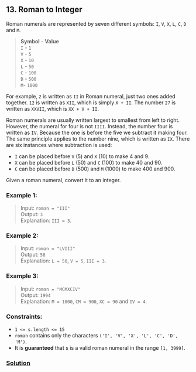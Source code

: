 ## 13. Roman to Integer

Roman numerals are represented by seven different symbols: `I`, `V`, `X`, `L`, `C`, `D` and `M`.

> **Symbol** - **Value**  
> `I` - `1`  
> `V` - `5`  
> `X` - `10`  
> `L` - `50`  
> `C` - `100`  
> `D` - `500`  
> `M`- `1000`  

For example, `2` is written as `II` in Roman numeral, just two ones added together. `12` is written as `XII`, which is simply `X + II`. The number `27` is written as `XXVII`, which is `XX + V + II`.

Roman numerals are usually written largest to smallest from left to right. However, the numeral for four is not `IIII`. Instead, the number four is written as `IV`. Because the one is before the five we subtract it making four. The same principle applies to the number nine, which is written as `IX`. There are six instances where subtraction is used:

* `I` can be placed before `V` (5) and `X` (10) to make 4 and 9.
* `X` can be placed before `L` (50) and `C` (100) to make 40 and 90.
* `C` can be placed before `D` (500) and `M` (1000) to make 400 and 900.

Given a roman numeral, convert it to an integer.

### **Example 1:**
> Input: `roman = "III"`  
> Output: `3`  
> Explanation: `III = 3`.

### **Example 2:**
> Input: `roman = "LVIII"`  
> Output: `58`  
> Explanation: `L = 50`, `V = 5`, `III = 3`.

### **Example 3:**
> Input: `roman = "MCMXCIV"`  
> Output: `1994`  
> Explanation: `M = 1000`, `CM = 900`, `XC = 90` and `IV = 4`.
>
### **Constraints:**
* `1 <= s.length <= 15`
* `roman` contains only the characters `('I', 'V', 'X', 'L', 'C', 'D', 'M')`.
* It is **guaranteed** that s is a valid roman numeral in the range `[1, 3999]`.

### **[Solution](../src/main/java/ru/druzhininyy/leetcode/exercises/algorithms/problem0013/Solution.java)**